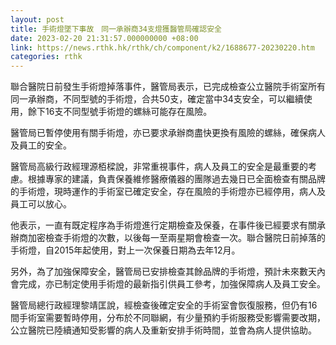 ```yaml
---
layout: post
title: 手術燈墜下事故　同一承辦商34支燈獲醫管局確認安全
date: 2023-02-20 21:31:57.000000000 +08:00
link: https://news.rthk.hk/rthk/ch/component/k2/1688677-20230220.htm
categories: rthk
---
```


聯合醫院日前發生手術燈掉落事件，醫管局表示，已完成檢查公立醫院手術室所有同一承辦商，不同型號的手術燈，合共50支，確定當中34支安全，可以繼續使用，餘下16支不同型號手術燈的螺絲可能存在風險。

醫管局已暫停使用有關手術燈，亦已要求承辦商盡快更換有風險的螺絲，確保病人及員工的安全。

醫管局高級行政經理源栢樑說，非常重視事件，病人及員工的安全是最重要的考慮。根據專家的建議，負責保養維修醫療儀器的團隊過去幾日已全面檢查有關品牌的手術燈，現時運作的手術室已確定安全，存在風險的手術燈亦已經停用，病人及員工可以放心。

他表示，一直有既定程序為手術燈進行定期檢查及保養，在事件後已經要求有關承辦商加密檢查手術燈的次數，以後每一至兩星期會檢查一次。聯合醫院日前掉落的手術燈，自2015年起使用，對上一次保養日期為去年12月。

另外，為了加強保障安全，醫管局已安排檢查其餘品牌的手術燈，預計未來數天內會完成，亦已制定使用手術燈的最新指引供員工參考，加強保障病人及員工安全。

醫管局總行政經理黎靖匡說，經檢查後確定安全的手術室會恢復服務，但仍有16間手術室需要暫時停用，分布於不同聯網，有少量預約手術服務受影響需要改期，公立醫院已陸續通知受影響的病人及重新安排手術時間，並會為病人提供協助。
